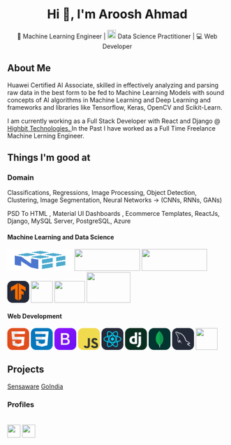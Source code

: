 <h1 align="center">Hi 👋, I'm Aroosh Ahmad</h1>

<p align="center">🤖 Machine Learning Engineer | <img src="https://png.pngtree.com/png-vector/20220607/ourmid/pngtree-chart-and-background-data-trend-png-image_4849926.png" color="white" width="20px" height="20px" />  Data Science Practitioner |  💻 Web Developer  </p>

<!-- <img src="https://media0.giphy.com/media/RbDKaczqWovIugyJmW/giphy.gif?cid=ecf05e47q8slyglgxyruo90kqkc5k8b172dnswgnqqicarft&rid=giphy.gif&ct=g" width="40%" height="auto"/> -->

<h2> About Me </h2>
<p>Huawei Certified AI Associate, skilled in effectively analyzing and parsing raw
data in the best form to be fed to Machine Learning Models with sound
concepts of AI algorithms in Machine Learning and Deep Learning and
frameworks and libraries like Tensorflow, Keras, OpenCV and Scikit-Learn.</p>

<p> I am currently working as a Full Stack Developer with React and Django @ <a href ="https://highbitsol.com/">Highbit Technologies.
 </a>  In the Past I have worked as a Full Time Freelance Machine Lerning Engineer. </p>





<h2> Things I'm good at </ h2>  
<h3>Domain</h3>
<p>Classifications, Regressions, Image Processing, Object Detection, Clustering, Image Segmentation, Neural Networks -> (CNNs, RNNs, GANs)</p>
<p> PSD To HTML , Material UI Dashboards , Ecommerce Templates, ReactJs, Django, MySQL Server, PostgreSQL, Azure</p>
<h4> Machine Learning and Data Science</h4>
<p>
  <img src="https://github.com/valohai/ml-logos/blob/master/numpy.svg" width="150px" height="50px"/> 
  <img src="https://github.com/valohai/ml-logos/blob/master/pandas.svg" width="150px" height="50px"/>
  <img src="https://github.com/valohai/ml-logos/blob/master/matplotlib.svg" width="150px" height="50px"/>
  
  <img src="https://github.com/tandpfun/skill-icons/blob/main/icons/TensorFlow-Dark.svg" width="50px" height="50px"/> 
  <img src="https://github.com/valohai/ml-logos/blob/master/keras.svg" width="50px" height="50px"/>
  <img src="https://seeklogo.com/images/S/scikit-learn-logo-8766D07E2E-seeklogo.com.png" width="70px" height="50px"/>
   <img src="https://www.vectorlogo.zone/logos/opencv/opencv-ar21.svg" width="100px" height="70px"/>
</p>

<h4>Web Development</h4>

<p>
<img src ="https://github.com/tandpfun/skill-icons/blob/main/icons/HTML.svg" width="50px" height="50px"/>
<img src ="https://github.com/tandpfun/skill-icons/blob/main/icons/CSS.svg" width="50px" height="50px"/>
<img src="https://github.com/tandpfun/skill-icons/blob/main/icons/Bootstrap.svg"  width="50px" height="50px"/>
<img src="https://github.com/tandpfun/skill-icons/blob/main/icons/JavaScript.svg"  width="50px" height="50px"/>

<img src="https://github.com/tandpfun/skill-icons/blob/main/icons/React-Dark.svg"  width="50px" height="50px"/> 
<img src="https://github.com/tandpfun/skill-icons/blob/main/icons/Django.svg"  width="50px" height="50px"/>
<img src="https://github.com/tandpfun/skill-icons/blob/main/icons/MongoDB.svg"  width="50px" height="50px"/>
<img src="https://github.com/tandpfun/skill-icons/blob/main/icons/MySQL-Dark.svg"  width="50px" height="50px"/>
 <img src="https://img.icons8.com/fluency/2x/azure-1.png"  width="50px" height="50px"/>
</p>


<h2>Projects </h2>
<p>
<!--  <a href = "http://www.sensaware.io/"><img src="https://github.com/ArshAhmadDogar/ArshAhmadDogar/blob/main/sensaware.png" width="300px" height="220px" margin-right="10px"/></a>
 <a href = "https://goindia.care/" ><img src="https://github.com/ArshAhmadDogar/ArshAhmadDogar/blob/main/goindia.png" width="300px" height="220px"/></a> -->
 <a href = "http://www.sensaware.io/">Sensaware</a>
 <a href = "https://goindia.care/" >GoIndia</a>
</p>

<h3>Profiles</ h3>

<br/>
<br/>

<p>
  <a href="www.linkedin.com/in/aroosh-ahmad"><img src="https://github.com/gauravghongde/social-icons/blob/master/SVG/Color/LinkedIN.svg"  width="30px" height="30px"/></a>
    <a href="https://www.kaggle.com/arshahmad22"><img src="https://www.vectorlogo.zone/logos/kaggle/kaggle-icon.svg"  width="30px" height="30px"/></a>
</p>
  
